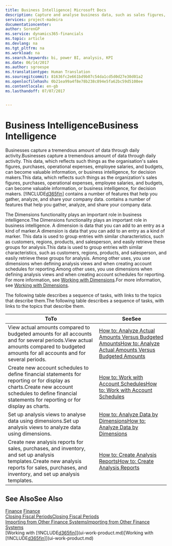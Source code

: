 ```yaml
---
title: Business Intelligence| Microsoft Docs
description: Capture and analyse business data, such as sales figures, purchases, operational expenses, employee salaries, and budgets, that can be valuable information for business intelligence or for decision making.
services: project-madeira
documentationcenter: 
author: SorenGP
ms.service: dynamics365-financials
ms.topic: article
ms.devlang: na
ms.tgt_pltfrm: na
ms.workload: na
ms.search.keywords: bi, power BI, analysis, KPI
ms.date: 06/14/2017
ms.author: sgroespe
ms.translationtype: Human Translation
ms.sourcegitcommit: 81636fc2e661bd9b07c54da1cd5d0d27e30d01a2
ms.openlocfilehash: 0b21ea99a4f8e78b238c894e5fa62bc59d5108ee
ms.contentlocale: en-gb
ms.lasthandoff: 07/07/2017


---
```

# <a name="business-intelligence"></a><span data-ttu-id="fc31e-103">Business Intelligence</span><span class="sxs-lookup"><span data-stu-id="fc31e-103">Business Intelligence</span></span>
<span data-ttu-id="fc31e-104">Businesses capture a tremendous amount of data through daily activity.</span><span class="sxs-lookup"><span data-stu-id="fc31e-104">Businesses capture a tremendous amount of data through daily activity.</span></span> <span data-ttu-id="fc31e-105">This data, which reflects such things as the organisation's sales figures, purchases, operational expenses, employee salaries, and budgets, can become valuable information, or business intelligence, for decision makers.</span><span class="sxs-lookup"><span data-stu-id="fc31e-105">This data, which reflects such things as the organization's sales figures, purchases, operational expenses, employee salaries, and budgets, can become valuable information, or business intelligence, for decision makers.</span></span> [!INCLUDE[d365fin](includes/d365fin_md.md)]<span data-ttu-id="fc31e-106"> contains a number of features that help you gather, analyze, and share your company data.</span><span class="sxs-lookup"><span data-stu-id="fc31e-106"> contains a number of features that help you gather, analyze, and share your company data.</span></span>

<span data-ttu-id="fc31e-107">The Dimensions functionality plays an important role in business intelligence.</span><span class="sxs-lookup"><span data-stu-id="fc31e-107">The Dimensions functionality plays an important role in business intelligence.</span></span> <span data-ttu-id="fc31e-108">A dimension is data that you can add to an entry as a kind of marker.</span><span class="sxs-lookup"><span data-stu-id="fc31e-108">A dimension is data that you can add to an entry as a kind of marker.</span></span> <span data-ttu-id="fc31e-109">This data is used to group entries with similar characteristics, such as customers, regions, products, and salesperson, and easily retrieve these groups for analysis.</span><span class="sxs-lookup"><span data-stu-id="fc31e-109">This data is used to group entries with similar characteristics, such as customers, regions, products, and salesperson, and easily retrieve these groups for analysis.</span></span> <span data-ttu-id="fc31e-110">Among other uses, you use dimensions  when defining analysis views and when creating account schedules for reporting.</span><span class="sxs-lookup"><span data-stu-id="fc31e-110">Among other uses, you use dimensions  when defining analysis views and when creating account schedules for reporting.</span></span> <span data-ttu-id="fc31e-111">For more information, see [Working with Dimensions](finance-dimensions.md).</span><span class="sxs-lookup"><span data-stu-id="fc31e-111">For more information, see [Working with Dimensions](finance-dimensions.md).</span></span>

<span data-ttu-id="fc31e-112">The following table describes a sequence of tasks, with links to the topics that describe them.</span><span class="sxs-lookup"><span data-stu-id="fc31e-112">The following table describes a sequence of tasks, with links to the topics that describe them.</span></span>  

| <span data-ttu-id="fc31e-113">To</span><span class="sxs-lookup"><span data-stu-id="fc31e-113">To</span></span> | <span data-ttu-id="fc31e-114">See</span><span class="sxs-lookup"><span data-stu-id="fc31e-114">See</span></span> |
| --- | --- |
|<span data-ttu-id="fc31e-115">View actual amounts compared to budgeted amounts for all accounts and for several periods.</span><span class="sxs-lookup"><span data-stu-id="fc31e-115">View actual amounts compared to budgeted amounts for all accounts and for several periods.</span></span>|[<span data-ttu-id="fc31e-116">How to: Analyze Actual Amounts Versus Budgeted Amounts</span><span class="sxs-lookup"><span data-stu-id="fc31e-116">How to: Analyze Actual Amounts Versus Budgeted Amounts</span></span>](bi-how-analyze-actual-versus-budget.md)|
|<span data-ttu-id="fc31e-117">Create new account schedules to define financial statements for reporting or for display as charts.</span><span class="sxs-lookup"><span data-stu-id="fc31e-117">Create new account schedules to define financial statements for reporting or for display as charts.</span></span>|[<span data-ttu-id="fc31e-118">How to: Work with Account Schedules</span><span class="sxs-lookup"><span data-stu-id="fc31e-118">How to: Work with Account Schedules</span></span>](bi-how-work-account-schedule.md)|
|<span data-ttu-id="fc31e-119">Set up analysis views to analyse data using dimensions.</span><span class="sxs-lookup"><span data-stu-id="fc31e-119">Set up analysis views to analyze data using dimensions.</span></span>|[<span data-ttu-id="fc31e-120">How to: Analyze Data by Dimensions</span><span class="sxs-lookup"><span data-stu-id="fc31e-120">How to: Analyze Data by Dimensions</span></span>](bi-how-analyze-data-dimension.md)|
|<span data-ttu-id="fc31e-121">Create new analysis reports for sales, purchases, and inventory, and set up analysis templates.</span><span class="sxs-lookup"><span data-stu-id="fc31e-121">Create new analysis reports for sales, purchases, and inventory, and set up analysis templates.</span></span>|[<span data-ttu-id="fc31e-122">How to: Create Analysis Reports</span><span class="sxs-lookup"><span data-stu-id="fc31e-122">How to: Create Analysis Reports</span></span>](bi-how-create-analysis-views-reports.md)|

## <a name="see-also"></a><span data-ttu-id="fc31e-123">See Also</span><span class="sxs-lookup"><span data-stu-id="fc31e-123">See Also</span></span>
<span data-ttu-id="fc31e-124">[Finance](finance.md)  </span><span class="sxs-lookup"><span data-stu-id="fc31e-124">[Finance](finance.md)  </span></span>  
[<span data-ttu-id="fc31e-125">Closing Fiscal Periods</span><span class="sxs-lookup"><span data-stu-id="fc31e-125">Closing Fiscal Periods</span></span>](year-close-years-periods.md)  
[<span data-ttu-id="fc31e-126">Importing from Other Finance Systems</span><span class="sxs-lookup"><span data-stu-id="fc31e-126">Importing from Other Finance Systems</span></span>](upload-data.md)  
<span data-ttu-id="fc31e-127">[Working with [!INCLUDE[d365fin](includes/d365fin_md.md)]](ui-work-product.md)</span><span class="sxs-lookup"><span data-stu-id="fc31e-127">[Working with [!INCLUDE[d365fin](includes/d365fin_md.md)]](ui-work-product.md)</span></span>

